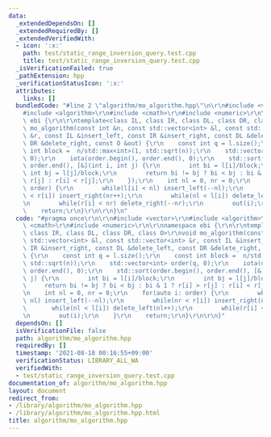 ```yaml
---
data:
  _extendedDependsOn: []
  _extendedRequiredBy: []
  _extendedVerifiedWith:
  - icon: ':x:'
    path: test/static_range_inversion_query.test.cpp
    title: test/static_range_inversion_query.test.cpp
  _isVerificationFailed: true
  _pathExtension: hpp
  _verificationStatusIcon: ':x:'
  attributes:
    links: []
  bundledCode: "#line 2 \"algorithm/mo_algorithm.hpp\"\n\r\n#include <vector>\r\n\
    #include <algorithm>\r\n#include <cmath>\r\n#include <numeric>\r\n\r\nnamespace\
    \ ebi {\r\n\r\ntemplate<class IL, class IR, class DL, class DR, class O>\r\nvoid\
    \ mo_algorithm(const int &n, const std::vector<int> &l, const std::vector<int>\
    \ &r, const IL &insert_left, const IR &insert_right, const DL &delete_left, const\
    \ DR &delete_right, const O &out) {\r\n    const int q = l.size();\r\n    const\
    \ int block =  n/std::max<int>(1, std::sqrt(n));\r\n    std::vector<int> order(q,\
    \ 0);\r\n    iota(order.begin(), order.end(), 0);\r\n    std::sort(order.begin(),\
    \ order.end(), [&](int i, int j) {\r\n        int bi = l[i]/block;\r\n       \
    \ int bj = l[j]/block;\r\n        return bi != bj ? bi < bj : bi & 1 ? r[i] >\
    \ r[j] : r[i] < r[j];\r\n    });\r\n    int nl = 0, nr = 0;\r\n    for(auto i:\
    \ order) {\r\n        while(l[i] < nl) insert_left(--nl);\r\n        while(nr\
    \ < r[i]) insert_right(nr++);\r\n        while(nl < l[i]) delete_left(nl++);\r\
    \n        while(r[i] < nr) delete_right(--nr);\r\n        out(i);\r\n    }\r\n\
    \    return;\r\n}\r\n\r\n}\n"
  code: "#pragma once\r\n\r\n#include <vector>\r\n#include <algorithm>\r\n#include\
    \ <cmath>\r\n#include <numeric>\r\n\r\nnamespace ebi {\r\n\r\ntemplate<class IL,\
    \ class IR, class DL, class DR, class O>\r\nvoid mo_algorithm(const int &n, const\
    \ std::vector<int> &l, const std::vector<int> &r, const IL &insert_left, const\
    \ IR &insert_right, const DL &delete_left, const DR &delete_right, const O &out)\
    \ {\r\n    const int q = l.size();\r\n    const int block =  n/std::max<int>(1,\
    \ std::sqrt(n));\r\n    std::vector<int> order(q, 0);\r\n    iota(order.begin(),\
    \ order.end(), 0);\r\n    std::sort(order.begin(), order.end(), [&](int i, int\
    \ j) {\r\n        int bi = l[i]/block;\r\n        int bj = l[j]/block;\r\n   \
    \     return bi != bj ? bi < bj : bi & 1 ? r[i] > r[j] : r[i] < r[j];\r\n    });\r\
    \n    int nl = 0, nr = 0;\r\n    for(auto i: order) {\r\n        while(l[i] <\
    \ nl) insert_left(--nl);\r\n        while(nr < r[i]) insert_right(nr++);\r\n \
    \       while(nl < l[i]) delete_left(nl++);\r\n        while(r[i] < nr) delete_right(--nr);\r\
    \n        out(i);\r\n    }\r\n    return;\r\n}\r\n\r\n}"
  dependsOn: []
  isVerificationFile: false
  path: algorithm/mo_algorithm.hpp
  requiredBy: []
  timestamp: '2021-08-18 00:16:55+09:00'
  verificationStatus: LIBRARY_ALL_WA
  verifiedWith:
  - test/static_range_inversion_query.test.cpp
documentation_of: algorithm/mo_algorithm.hpp
layout: document
redirect_from:
- /library/algorithm/mo_algorithm.hpp
- /library/algorithm/mo_algorithm.hpp.html
title: algorithm/mo_algorithm.hpp
---
```

